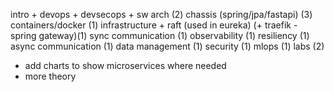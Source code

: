 intro + devops + devsecops + sw arch (2)
chassis (spring/jpa/fastapi) (3)
containers/docker (1)
infrastructure + raft (used in eureka) (+ traefik - spring gateway)(1)
sync communication (1)
observability (1)
resiliency (1)
async communication (1)
data management (1)
security (1)
mlops (1)
labs (2)

- add charts to show microservices where needed
- more theory 